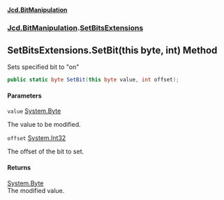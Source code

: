 #### [Jcd.BitManipulation](index.md 'index')
### [Jcd.BitManipulation](Jcd.BitManipulation.md 'Jcd.BitManipulation').[SetBitsExtensions](Jcd.BitManipulation.SetBitsExtensions.md 'Jcd.BitManipulation.SetBitsExtensions')

## SetBitsExtensions.SetBit(this byte, int) Method

Sets specified bit to "on"

```csharp
public static byte SetBit(this byte value, int offset);
```
#### Parameters

<a name='Jcd.BitManipulation.SetBitsExtensions.SetBit(thisbyte,int).value'></a>

`value` [System.Byte](https://docs.microsoft.com/en-us/dotnet/api/System.Byte 'System.Byte')

The value to be modified.

<a name='Jcd.BitManipulation.SetBitsExtensions.SetBit(thisbyte,int).offset'></a>

`offset` [System.Int32](https://docs.microsoft.com/en-us/dotnet/api/System.Int32 'System.Int32')

The offset of the bit to set.

#### Returns
[System.Byte](https://docs.microsoft.com/en-us/dotnet/api/System.Byte 'System.Byte')  
The modified value.